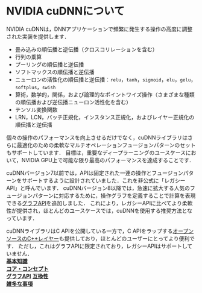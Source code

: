 # NVIDIA cuDNNについて

NVIDIA cuDNNは，DNNアプリケーションで頻繁に発生する操作の高度に調整された実装を提供します．

- 畳み込みの順伝播と逆伝播（クロスコリレーションを含む）
- 行列の乗算
- プーリングの順伝播と逆伝播
- ソフトマックスの順伝播と逆伝播
- ニューロンの活性化の順伝播と逆伝播：`relu`，`tanh`，`sigmoid`，`elu`，`gelu`，`softplus`，`swish`
- 算術，数学的，関係，および論理的なポイントワイズ操作（さまざまな種類の順伝播および逆伝播ニューロン活性化を含む）
- テンソル変換関数
- LRN，LCN，バッチ正規化，インスタンス正規化，およびレイヤー正規化の順伝播と逆伝播

個々の操作のパフォーマンスを向上させるだけでなく，cuDNNライブラリはさらに最適化のための柔軟なマルチオペレーションフュージョンパターンのセットもサポートしています．
目標は，重要なディープラーニングのユースケースにおいて，NVIDIA GPU上で可能な限り最高のパフォーマンスを達成することです．

cuDNNバージョン7以前では，APIは固定された一連の操作とフュージョンパターンをサポートするように設計されていました．これを非公式に「レガシーAPI」と呼んでいます．
cuDNNバージョン8以降では，急速に拡大する人気のフュージョンパターンに対応するために，操作グラフを定義することで計算を表現できる[グラフAPI](https://docs.nvidia.com/deeplearning/cudnn/latest/developer/graph-api.html#graph-api)を追加しました．
これにより，レガシーAPIに比べてより柔軟性が提供され，ほとんどのユースケースでは，cuDNNを使用する推奨方法となっています．

cuDNNライブラリはC APIを公開している一方で，C APIをラップする[オープンソースのC++レイヤー](https://github.com/NVIDIA/cudnn-frontend)も提供しており，ほとんどのユーザーにとってより便利です．
ただし，これはグラフAPIに限定されており，レガシーAPIはサポートしていません．  
[**基本知識**](fool_if_dont_know.md)  
[**コア・コンセプト**](core_concept.md)  
[**グラフAPI**](graph_api.md)
[**互換性**](compatibility.md)    
[**雑多な事項**](odds_and_ends.md)  
